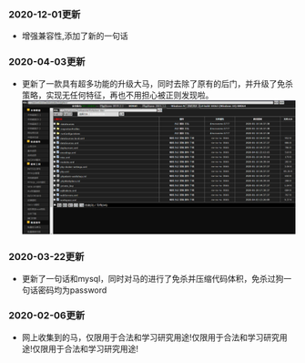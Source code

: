 ### 2020-12-01更新
- 增强兼容性,添加了新的一句话

### 2020-04-03更新
- 更新了一款具有超多功能的升级大马，同时去除了原有的后门，并升级了免杀策略，实现无任何特征，再也不用担心被正则发现啦。
![大马示例图](./images/1.png)

### 2020-03-22更新
- 更新了一句话和mysql，同时对马的进行了免杀并压缩代码体积，免杀过狗一句话密码均为password

### 2020-02-06更新
- 网上收集到的马，仅限用于合法和学习研究用途!仅限用于合法和学习研究用途!仅限用于合法和学习研究用途!

